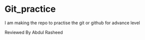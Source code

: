 # Git_practice
I am making the repo to practise the git or github for advance level

Reviewed By Abdul Rasheed 
